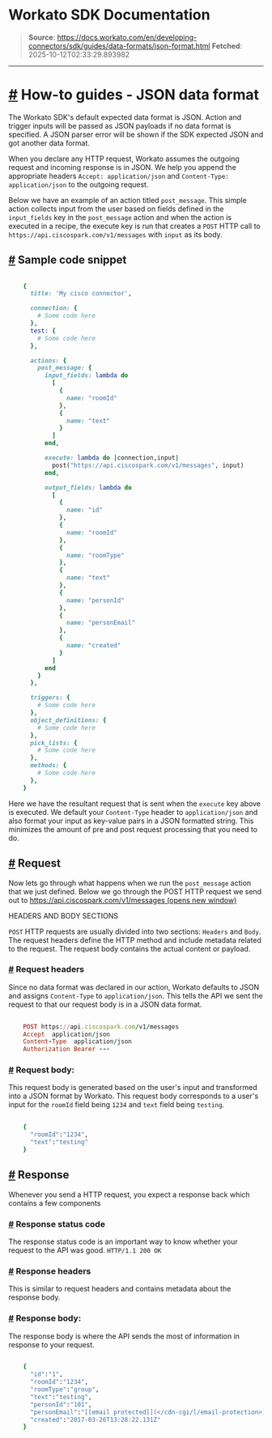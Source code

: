 # Workato SDK Documentation

> **Source**: https://docs.workato.com/en/developing-connectors/sdk/guides/data-formats/json-format.html
> **Fetched**: 2025-10-12T02:33:29.893982

---

# [#](<#how-to-guides-json-data-format>) How-to guides - JSON data format  

The Workato SDK's default expected data format is JSON. Action and trigger inputs will be passed as JSON payloads if no data format is specified. A JSON parser error will be shown if the SDK expected JSON and got another data format.

When you declare any HTTP request, Workato assumes the outgoing request and incoming response is in JSON. We help you append the appropriate headers `Accept: application/json` and `Content-Type: application/json` to the outgoing request.

Below we have an example of an action titled `post_message`. This simple action collects input from the user based on fields defined in the `input_fields` key in the `post_message` action and when the action is executed in a recipe, the execute key is run that creates a `POST` HTTP call to `https://api.ciscospark.com/v1/messages` with `input` as its body.

## [#](<#sample-code-snippet>) Sample code snippet
```ruby
 
    {
      title: 'My cisco connector',

      connection: {
        # Some code here
      },
      test: {
        # Some code here
      },

      actions: {
        post_message: {
          input_fields: lambda do
            [
              {
                name: "roomId"
              },
              {
                name: "text"
              }
            ]
          end,

          execute: lambda do |connection,input|
            post("https://api.ciscospark.com/v1/messages", input)
          end,

          output_fields: lambda do
            [
              {
                name: "id"
              },
              {
                name: "roomId"
              },
              {
                name: "roomType"
              },
              {
                name: "text"
              },
              {
                name: "personId"
              },
              {
                name: "personEmail"
              },
              {
                name: "created"
              }
            ]
          end
        }
      },

      triggers: {
        # Some code here
      },
      object_definitions: {
        # Some code here
      },
      pick_lists: {
        # Some code here
      },
      methods: {
        # Some code here
      },
    }


```

Here we have the resultant request that is sent when the `execute` key above is executed. We default your `Content-Type` header to `application/json` and also format your input as key-value pairs in a JSON formatted string. This minimizes the amount of pre and post request processing that you need to do.

## [#](<#request>) Request

Now lets go through what happens when we run the `post_message` action that we just defined. Below we go through the POST HTTP request we send out to <https://api.ciscospark.com/v1/messages>[ (opens new window)](<https://api.ciscospark.com/v1/messages>)

HEADERS AND BODY SECTIONS

`POST` HTTP requests are usually divided into two sections: `Headers` and `Body`. The request headers define the HTTP method and include metadata related to the request. The request body contains the actual content or payload.

### [#](<#request-headers>) Request headers

Since no data format was declared in our action, Workato defaults to JSON and assigns `Content-Type` to `application/json`. This tells the API we sent the request to that our request body is in a JSON data format.
```ruby
 
    POST https://api.ciscospark.com/v1/messages
    Accept  application/json
    Content-Type  application/json
    Authorization Bearer ---


```

### [#](<#request-body>) Request body:

This request body is generated based on the user's input and transformed into a JSON format by Workato. This request body corresponds to a user's input for the `roomId` field being `1234` and `text` field being `testing`.
```ruby
 
    {
      "roomId":"1234",
      "text":"testing"
    }


```

## [#](<#response>) Response

Whenever you send a HTTP request, you expect a response back which contains a few components

### [#](<#response-status-code>) Response status code

The response status code is an important way to know whether your request to the API was good. `HTTP/1.1 200 OK`

### [#](<#response-headers>) Response headers

This is similar to request headers and contains metadata about the response body.

### [#](<#response-body>) Response body:

The response body is where the API sends the most of information in response to your request.
```ruby
 
    {
      "id":"1",
      "roomId":"1234",
      "roomType":"group",
      "text":"testing",
      "personId":"101",
      "personEmail":"[[email protected]](</cdn-cgi/l/email-protection>)",
      "created":"2017-03-26T13:28:22.131Z"
    }


```
